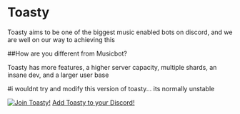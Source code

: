 # Toasty

Toasty aims to be one of the biggest music enabled bots on discord, and we are well on our way to achieving this

##How are you different from Musicbot?


Toasty has more features, a higher server capacity, multiple shards, an insane dev, and a larger user base

#i wouldnt try and modify this version of toasty... its normally unstable

[![Join Toasty!][discord]](https://discord.gg/6K5JkF5) [Add Toasty to your Discord!](https://bit.ly/2e0ma2h)

[discord]: https://discordapp.com/api/guilds/206794668736774155/widget.png
